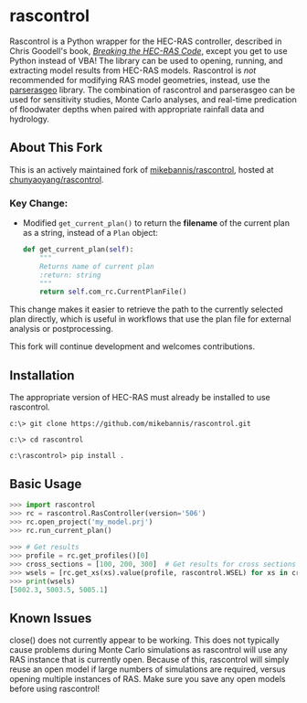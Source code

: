 # rascontrol
Rascontrol is a Python wrapper for the HEC-RAS controller, described in Chris Goodell's book, 
[*Breaking the HEC-RAS Code*](http://hecrasmodel.blogspot.com/p/book.html), except you get to use Python instead of VBA!
The library can be used to opening, running, and
extracting model results from HEC-RAS models. Rascontrol is *not* recommended for modifying RAS model geometries, instead, 
use the [parserasgeo](https://github.com/mikebannis/parserasgeo) library. The combination of rascontrol and parserasgeo can 
be used for sensitivity studies, Monte Carlo analyses, and real-time predication of floodwater depths when paired with
appropriate rainfall data and hydrology.  


## About This Fork

This is an actively maintained fork of [mikebannis/rascontrol](https://github.com/mikebannis/rascontrol), hosted at [chunyaoyang/rascontrol](https://github.com/chunyaoyang/rascontrol).

### Key Change:
- Modified `get_current_plan()` to return the **filename** of the current plan as a string, instead of a `Plan` object:
  ```python
  def get_current_plan(self):
      """
      Returns name of current plan
      :return: string
      """
      return self.com_rc.CurrentPlanFile()
  ```

This change makes it easier to retrieve the path to the currently selected plan directly, which is useful in workflows that use the plan file for external analysis or postprocessing.

This fork will continue development and welcomes contributions.

## Installation
The appropriate version of HEC-RAS must already be installed to use rascontrol.

    c:\> git clone https://github.com/mikebannis/rascontrol.git
    
    c:\> cd rascontrol
    
    c:\rascontrol> pip install .

## Basic Usage
```python
>>> import rascontrol
>>> rc = rascontrol.RasController(version='506')
>>> rc.open_project('my_model.prj')
>>> rc.run_current_plan()
    
>>> # Get results
>>> profile = rc.get_profiles()[0]
>>> cross_sections = [100, 200, 300]  # Get results for cross sections 100, 200, & 300
>>> wsels = [rc.get_xs(xs).value(profile, rascontrol.WSEL) for xs in cross_sections]
>>> print(wsels)
[5002.3, 5003.5, 5005.1]
```
## Known Issues
close() does not currently appear to be working. This does not typically cause problems during Monte Carlo simulations as rascontrol 
will use any RAS instance that is currently open. Because of this, rascontrol will simply reuse an open model if large numbers 
of simulations are required, versus opening multiple instances of RAS. Make sure you save any open models 
before using rascontrol!

